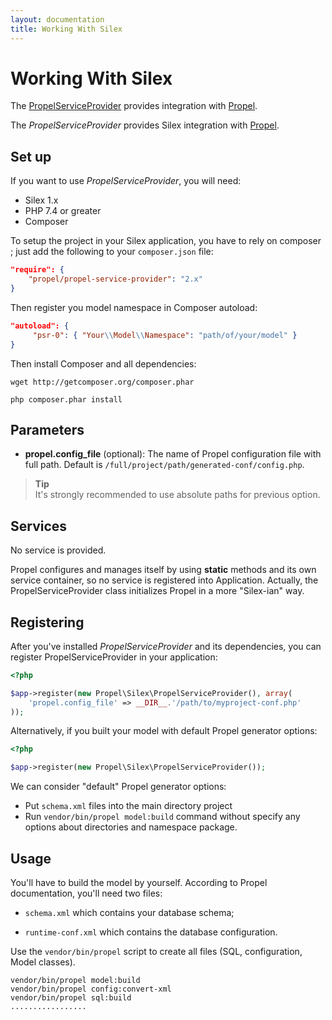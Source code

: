 ```yaml
---
layout: documentation
title: Working With Silex
---
```


# Working With Silex #

The [PropelServiceProvider](https://github.com/propelorm/PropelServiceProvider)
provides integration with [Propel](http://www.propelorm.org).

The *PropelServiceProvider* provides Silex integration with
[Propel](https://github.com/propelorm/Propel2).

Set up
------

If you want to use *PropelServiceProvider*, you will need:

  * Silex 1.x
  * PHP 7.4 or greater
  * Composer

To setup the project in your Silex application, you have to rely on composer ;
just add the following to your `composer.json` file:

``` json
"require": {
    "propel/propel-service-provider": "2.x"
}
```

Then register you model namespace in Composer autoload:

``` json
"autoload": {
     "psr-0": { "Your\\Model\\Namespace": "path/of/your/model" }
}
```

Then install Composer and all dependencies:

    wget http://getcomposer.org/composer.phar

    php composer.phar install


Parameters
----------

* **propel.config_file** (optional): The name of Propel configuration file
with full path. Default is `/full/project/path/generated-conf/config.php`.

> **Tip**<br>It's strongly recommended to use absolute paths for previous option.


Services
--------

No service is provided.

Propel configures and manages itself by using **static** methods and its own
service container, so no service is registered into Application. Actually, the
PropelServiceProvider class initializes Propel in a more "Silex-ian" way.


Registering
-----------

After you've installed *PropelServiceProvider* and its dependencies, you can
register PropelServiceProvider in your application:

``` php
<?php

$app->register(new Propel\Silex\PropelServiceProvider(), array(
    'propel.config_file' => __DIR__.'/path/to/myproject-conf.php'
));
```

Alternatively, if you built your model with default Propel generator options:

``` php
<?php

$app->register(new Propel\Silex\PropelServiceProvider());
```

We can consider "default" Propel generator options:

* Put `schema.xml` files into the main directory project
* Run `vendor/bin/propel model:build` command without specify any options about
directories and namespace package.

Usage
-----

You'll have to build the model by yourself. According to Propel documentation,
you'll need two files:

* `schema.xml` which contains your database schema;

* `runtime-conf.xml` which contains the database configuration.


Use the `vendor/bin/propel` script to create all files (SQL, configuration, Model
classes).

    vendor/bin/propel model:build
    vendor/bin/propel config:convert-xml
    vendor/bin/propel sql:build
    .................

